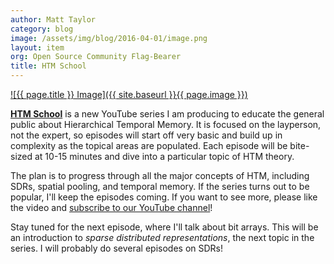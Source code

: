 ```yaml
---
author: Matt Taylor
category: blog
image: /assets/img/blog/2016-04-01/image.png
layout: item
org: Open Source Community Flag-Bearer
title: HTM School
---
```


[![{{ page.title }} Image]({{ site.baseurl }}{{ page.image }})](https://www.youtube.com/watch?v=XMB0ri4qgwc)

**[HTM School](https://www.youtube.com/playlist?list=PL3yXMgtrZmDqhsFQzwUC9V8MeeVOQ7eZ9)** is a new YouTube series I am producing to educate the general public about Hierarchical Temporal Memory. It is focused on the layperson, not the expert, so episodes will start off very basic and build up in complexity as the topical areas are populated. Each episode will be bite-sized at 10-15 minutes and dive into a particular topic of HTM theory.

The plan is to progress through all the major concepts of HTM, including SDRs, spatial pooling, and temporal memory. If the series turns out to be popular, I'll keep the episodes coming. If you want to see more, please like the video and [subscribe to our YouTube channel](https://www.youtube.com/channel/UC8-ttzWLgXZOGuhUyrPlUuA)!

Stay tuned for the next episode, where I'll talk about bit arrays. This will be an introduction to _sparse distributed representations_, the next topic in the series. I will probably do several episodes on SDRs!
